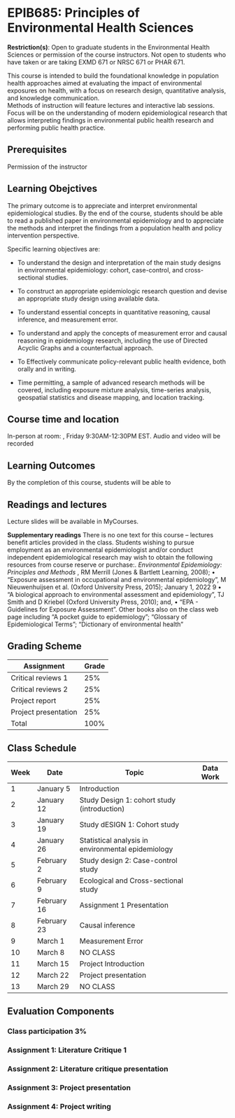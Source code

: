 # EPIB685: Principles of Environmental Health Sciences

**Restriction(s)**: Open to graduate students in the Environmental Health Sciences or permission of the course instructors. Not open to students who have taken or are taking EXMD 671 or NRSC 671 or PHAR 671.



This course is intended to build the foundational knowledge in population health approaches aimed at evaluating the impact of environmental exposures on health, with a focus on research design, quantitative analysis, and knowledge communication.  
Methods of instruction will feature lectures and interactive lab sessions. Focus will be on the understanding of modern epidemiological research that allows interpreting findings in environmental public health research and performing public health practice. 

## Prerequisites
Permission of the instructor

## Learning Obejctives 
The primary outcome is to appreciate and interpret environmental epidemiological studies. By the end of the course, students should be able to read a published paper in environmental epidemiology and to appreciate the methods and interpret the findings from a population health and policy intervention perspective. 

Specific learning objectives are:    
- To understand the design and interpretation of the main study designs in environmental epidemiology: cohort, case-control, and cross-sectional studies.     

- To construct an appropriate epidemiologic research question and devise an appropriate study design using available data.    

- To understand essential concepts in quantitative reasoning, causal inference, and measurement error.    

- To understand and apply the concepts of measurement error and causal reasoning in epidemiology research, including the use of Directed Acyclic Graphs and a counterfactual approach.   

- To Effectively communicate policy-relevant public health evidence, both orally and in writing.     

- Time permitting, a sample of advanced research methods will be covered, including exposure mixture analysis, time-series analysis, geospatial statistics and disease mapping, and location tracking.     
  

## Course time and location
In-person at room: , Friday 9:30AM-12:30PM EST. 
Audio and video will be recorded 


## Learning Outcomes
By the completion of this course, students will be able to

      

## Readings and lectures 
Lecture slides will be available in MyCourses. 

**Supplementary readings**
There is no one text for this course – lectures benefit articles provided in the class. Students wishing to pursue employment as an environmental epidemiologist and/or conduct independent epidemiological research may wish to obtain the following resources from course reserve or purchase:. 
*Environmental Epidemiology: Principles and Methods* , RM Merrill (Jones & Bartlett 
Learning, 2008);
• “Exposure assessment in occupational and environmental epidemiology”, M Nieuwenhuijsen et al. (Oxford University Press, 2015);
January 1, 2022 9
• “A biological approach to environmental assessment and epidemiology”, TJ Smith and D Kriebel (Oxford University Press, 2010); and,
• “EPA - Guidelines for Exposure Assessment”. Other books also on the class web page including “A pocket guide to epidemiology”; “Glossary 
of Epidemiological Terms”; “Dictionary of environmental health”


## Grading Scheme
Assignment | Grade
-----------|------
Critical reviews 1 |25%
Critical reviews 2 |25%
Project report | 25%
Project presentation |	25%
Total	| 100%



## Class Schedule 
Week |	Date |	Topic |	Data Work
-----|-------|--------|-----------
1	| January  5	| Introduction |  
2	| January 12	| Study Design 1: cohort study (introduction) | 
3	| January 19	| Study dESIGN 1: Cohort study 	              | 
4	| January 26	| Statistical analysis in environmental epidemiology 	                                        | 
5	| February 2	| Study design 2: Case-control study             |	
6	| February 9	| Ecological and Cross-sectional study           |	
7	| February 16	| Assignment 1 Presentation 	                   | 
8	| February 23	| Causal inference  | 
9	| March 1	    | Measurement Error | 
10	| March 8	        | NO CLASS | 
11	| March 15	| Project Introduction| 
12	| March 22	| Project presentation| 
13	| March 29	        |NO CLASS|







## Evaluation Components

### Class participation 3%

### Assignment 1:  Literature Critique 1 
### Assignment 2:  Literature critique presentation   
### Assignment 3:  Project presentation 
### Assignment 4:  Project writing  


